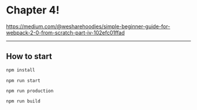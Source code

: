 # Chapter 4!

https://medium.com/@wesharehoodies/simple-beginner-guide-for-webpack-2-0-from-scratch-part-iv-102efc01ffad

_______
## How to start

```bash
npm install
```

```
npm run start
```

```
npm run production
```

```
npm run build
```
